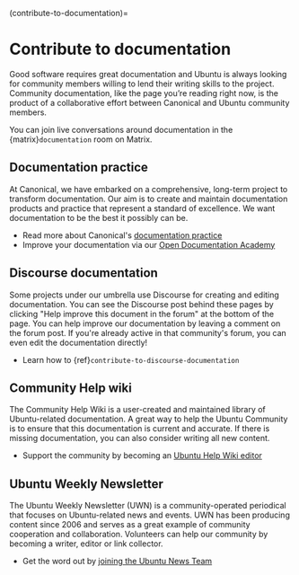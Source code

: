 (contribute-to-documentation)=
# Contribute to documentation

Good software requires great documentation and Ubuntu is always looking for community members willing to lend their writing skills to the project.
Community documentation, like the page you’re reading right now, is the product of a collaborative effort between Canonical and Ubuntu community members.

You can join live conversations around documentation in the {matrix}`documentation` room on Matrix.


## Documentation practice

At Canonical, we have embarked on a comprehensive, long-term project to transform documentation.
Our aim is to create and maintain documentation products and practice that represent a standard of excellence.
We want documentation to be the best it possibly can be.

* Read more about Canonical's [documentation practice](https://canonical.com/documentation)
* Improve your documentation via our [Open Documentation Academy](https://documentation.academy/)


## Discourse documentation

Some projects under our umbrella use Discourse for creating and editing documentation.
You can see the Discourse post behind these pages by clicking "Help improve this document in the forum" at the bottom of the page.
You can help improve our documentation by leaving a comment on the forum post.
If you're already active in that community's forum, you can even edit the documentation directly!

* Learn how to {ref}`contribute-to-discourse-documentation`


## Community Help wiki

The Community Help Wiki is a user-created and maintained library of Ubuntu-related documentation.
A great way to help the Ubuntu Community is to ensure that this documentation is current and accurate.
If there is missing documentation, you can also consider writing all new content.

* Support the community by becoming an [Ubuntu Help Wiki editor](https://help.ubuntu.com/community/WikiGuide)


## Ubuntu Weekly Newsletter

The Ubuntu Weekly Newsletter (UWN) is a community-operated periodical that focuses on Ubuntu-related news and events.
UWN has been producing content since 2006 and serves as a great example of community cooperation and collaboration.
Volunteers can help our community by becoming a writer, editor or link collector.

* Get the word out by [joining the Ubuntu News Team](https://wiki.ubuntu.com/UbuntuWeeklyNewsletter)




